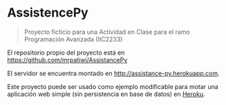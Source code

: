 # AssistencePy
> Proyecto ficticio para una Actividad en Clase para el ramo Programación Avanzada (IIC2233)

El repositorio propio del proyecto está en https://github.com/mrpatiwi/AssistancePy

El servidor se encuentra montado en http://assistance-py.herokuapp.com.

Este proyecto puede ser usado como ejemplo modificable para motar una aplicación web simple (sin persistencia en base de datos) en [Heroku](https://www.heroku.com/).
